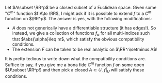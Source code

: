 Let $A\subset \RR^p$ be a closed subset of a Euclidean space. Given some "$C^m$" function $f:A\to \RR$, I might ask if it is possible to extend $f$ to a $C^m$ function on $\RR^p$. The answer is yes, with the following modifications:
- $A$ does not generically have a differentiable structure (it has edges!). So instead, we give a collection of functions $f_\alpha$ for all multi-indices such that $\abs{\alpha}\leq m$, which satisfy the obvious compatibility conditions.
- The extension $F$ can be taken to be real analytic on $\RR^n\setminus A$!

It is pretty tedious to write down what the compatibility conditions are. Suffice to say, if you give me a bona fide $C^m$ function $f$ on some open $U\subset \RR^p$ and then pick a closed $A\subset U$, $f\big\vert_U$ will satisfy these conditions.